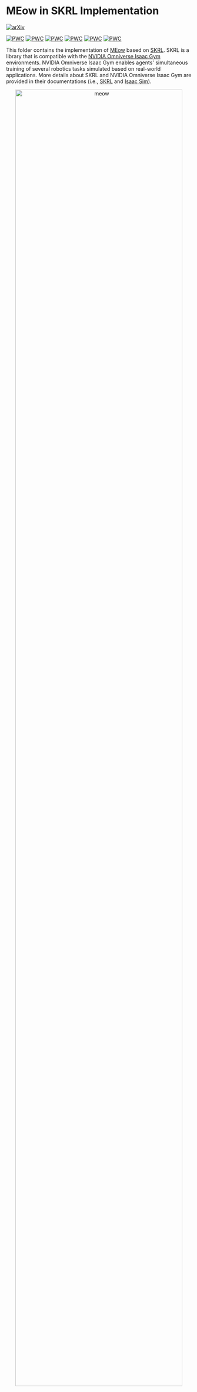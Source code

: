 # MEow in SKRL Implementation

[![arXiv](https://img.shields.io/badge/arXiv-2305.15267-b31b1b.svg?style=flat-square)](https://arxiv.org/abs/2405.13629)<br>

[![PWC](https://img.shields.io/endpoint.svg?url=https://paperswithcode.com/badge/maximum-entropy-reinforcement-learning-via/omniverse-isaac-gym-on-ant)](https://paperswithcode.com/sota/omniverse-isaac-gym-on-ant?p=maximum-entropy-reinforcement-learning-via) [![PWC](https://img.shields.io/endpoint.svg?url=https://paperswithcode.com/badge/maximum-entropy-reinforcement-learning-via/omniverse-isaac-gym-on-humanoid)](https://paperswithcode.com/sota/omniverse-isaac-gym-on-humanoid?p=maximum-entropy-reinforcement-learning-via) [![PWC](https://img.shields.io/endpoint.svg?url=https://paperswithcode.com/badge/maximum-entropy-reinforcement-learning-via/omniverse-isaac-gym-on-ingenuity)](https://paperswithcode.com/sota/omniverse-isaac-gym-on-ingenuity?p=maximum-entropy-reinforcement-learning-via) [![PWC](https://img.shields.io/endpoint.svg?url=https://paperswithcode.com/badge/maximum-entropy-reinforcement-learning-via/omniverse-isaac-gym-on-anymal)](https://paperswithcode.com/sota/omniverse-isaac-gym-on-anymal?p=maximum-entropy-reinforcement-learning-via) [![PWC](https://img.shields.io/endpoint.svg?url=https://paperswithcode.com/badge/maximum-entropy-reinforcement-learning-via/omniverse-isaac-gym-on-allegrohand)](https://paperswithcode.com/sota/omniverse-isaac-gym-on-allegrohand?p=maximum-entropy-reinforcement-learning-via) [![PWC](https://img.shields.io/endpoint.svg?url=https://paperswithcode.com/badge/maximum-entropy-reinforcement-learning-via/omniverse-isaac-gym-on-frankacabinet)](https://paperswithcode.com/sota/omniverse-isaac-gym-on-frankacabinet?p=maximum-entropy-reinforcement-learning-via)


This folder contains the implementation of [MEow](https://github.com/ChienFeng-hub/meow) based on [SKRL](https://github.com/Toni-SM/skrl). SKRL is a library that is compatible with the [NVIDIA Omniverse Isaac Gym](https://docs.omniverse.nvidia.com/isaacsim/latest/tutorial_gym_isaac_gym.html) environments. NVIDIA Omniverse Isaac Gym enables agents' simultaneous training of several robotics tasks simulated based on real-world applications. More details about SKRL and NVIDIA Omniverse Isaac Gym are provided in their documentations (i.e., [SKRL](https://skrl.readthedocs.io/en/latest/index.html) and [Isaac Sim](https://docs.omniverse.nvidia.com/isaacsim/latest/installation/install_container.html)).

<p align="center">
  <img src="src/performance_isaac.png" alt="meow" width="95%">
</p>

---

## Install Dependencies

### Prerequisites

- (1) Ensure you have `NVIDIA RTX` GPUs, as the following installation commands are based on this hardware setup.

- (2) Clone both meow and [OmniIsaacGymEnvs](https://github.com/NVIDIA-Omniverse/OmniIsaacGymEnvs), and arrange them as follows:

```
meow/
  ├── ...
  ├── skrl/
  └── OmniIsaacGymEnvs/
```

> NOTE: The following installation instructions are based on the `release/2023.1.1` version of `OmniIsaacGymEnvs`. Revert to this version using `git reset --hard release/2023.1.1`.

- (3) Download the docker image using the following commands:
```bash
# login to NGC
docker login nvcr.io
```

Enter `$oauthtoken` as the username, and enter [NGC API Key](https://docs.nvidia.com/ngc/gpu-cloud/ngc-user-guide/index.html#generating-api-key) as the password. For more details regarding the login instructions, please refer to Steps 4 and 5 of [NVIDIA's documentation](https://docs.omniverse.nvidia.com/isaacsim/latest/installation/install_container.html).
```
Username: $oauthtoken
Password: ${api_key}
```

After logging in, pull the Docker image using the following command.
```bash
docker pull nvcr.io/nvidia/isaac-sim:2023.1.1
```

> NOTE: The above steps (i.e., (1)~(3)) are needed to be performed only at the first time.

### Docker and Installation

- (1) Launch a docker image through the following commands at `./meow`:
```bash
docker run --name isaac-sim --entrypoint bash -it --gpus all -e "ACCEPT_EULA=Y" --rm --network=host \
    -e "PRIVACY_CONSENT=Y" \
    -v ~/docker/isaac-sim/cache/kit:/isaac-sim/kit/cache:rw \
    -v ~/docker/isaac-sim/cache/ov:/root/.cache/ov:rw \
    -v ~/docker/isaac-sim/cache/pip:/root/.cache/pip:rw \
    -v ~/docker/isaac-sim/cache/glcache:/root/.cache/nvidia/GLCache:rw \
    -v ~/docker/isaac-sim/cache/computecache:/root/.nv/ComputeCache:rw \
    -v ~/docker/isaac-sim/logs:/root/.nvidia-omniverse/logs:rw \
    -v ~/docker/isaac-sim/data:/root/.local/share/ov/data:rw \
    -v ~/docker/isaac-sim/documents:/root/Documents:rw \
    -v $(pwd):/workspace \
    -v /tmp/.X11-unix:/tmp/.X11-unix \
    -e DISPLAY=$DISPLAY \
    nvcr.io/nvidia/isaac-sim:2023.1.1
```

- (2) Install the dependencies using the following commands:
```bash
# re-path the python command
alias PYTHON_PATH=/isaac-sim/python.sh
# install the default dependencies of OmniIsaacGymEnvs
cd /workspace/OmniIsaacGymEnvs/
PYTHON_PATH -m pip install -e .

# install the default dependencies of meow/skrl
cd /workspace/skrl
PYTHON_PATH -m pip install --upgrade pip
PYTHON_PATH -m pip install -e .["torch"]
apt-get update && apt-get install -y libglib2.0-0 libsm6 libxrender1 libxext6

# install the ray tune package for parallelizable training / tuning
PYTHON_PATH -m pip install ray[tune]
```

- (3) Replace the `vec_env_base.py` file in `isaac-sim`:
```bash
cp /workspace/skrl/thirdparty/vec_env_base.py /isaac-sim/exts/omni.isaac.gym/omni/isaac/gym/vec_env/vec_env_base.py
```

> NOTE: Ensure that the `/workspace/skrl/runs` directory is removed during installation. If necessary, remove it using `rm -rf /workspace/skrl/runs`.

---

## Commands for Training

Use the following commands to reproduce the results of SAC and MEow.

### SAC
- Train SAC on the `AllegroHand` environment using the default configuration with the following command:
```bash
PYTHON_PATH trainer_sac.py
```
> NOTE: You may adjust the training configuration (e.g., `num_envs`, `memory_size`, and `directory`) in the `main()` function in `trainer_sac.py`.

> NOTE: To terminate the job, please use `kill -9 ${PID}`.

- Parallelizable training using [Ray Tune](https://docs.ray.io/en/latest/tune/index.html):
```bash
# AllegroHand
PYTHON_PATH tuner_sac_allegro.py
# Ant
PYTHON_PATH tuner_sac_ant.py
# ANYmal
PYTHON_PATH tuner_sac_anymal.py
# FrankaCabinet
PYTHON_PATH tuner_sac_franka.py
# Humanoid
PYTHON_PATH tuner_sac_humanoid.py
# Ingenuity
PYTHON_PATH tuner_sac_ingenuity.py
```

> NOTE: If you encounter the error message `Exception: Failed to create simulation view backend`, please clean up the cache by running `sh clean_cache.sh`.

### MEow
- Train MEow on the `AllegroHand` environment using the default configuration with the following command:
```bash
PYTHON_PATH trainer_meow.py
```

> NOTE: You may adjust the training configuration (e.g., `num_envs`, `memory_size`, and `directory`) in the `main()` function in `trainer_meow.py`.

> NOTE: To terminate the job, please use `kill -9 ${PID}`.

- Parallelizable training using [Ray Tune](https://docs.ray.io/en/latest/tune/index.html):
```bash
# AllegroHand
PYTHON_PATH tuner_meow_allegro.py
# Ant
PYTHON_PATH tuner_meow_ant.py
# ANYmal
PYTHON_PATH tuner_meow_anymal.py
# FrankaCabinet
PYTHON_PATH tuner_meow_franka.py
# Humanoid
PYTHON_PATH tuner_meow_humanoid.py
# Ingenuity
PYTHON_PATH tuner_meow_ingenuity.py
```

> NOTE: If you encounter the error message `Exception: Failed to create simulation view backend`, please clean up the cache by running `sh clean_cache.sh`.

---

## Demonstration

The following table presents the demonstration videos of MEow during inference time:

<div align="center">

|     Ant     |   Humanoid  |
| ----------- | ----------- |
| <img src="src/Ant.gif" alt="Ant" width="320px"> | <img src="src/Humanoid.gif" alt="Humanoid" width="320px"> |

|   Ingenuity   |    ANYmal   |
| ------------- | ----------- |
| <img src="src/Ingenuity.gif" alt="Ingenuity" width="320px"> | <img src="src/ANYmal.gif" alt="ANYmal" width="320px"> |

| AllegroHand | FrankaCabinet |
| ----------- | ------------- |
| <img src="src/AllegroHand.gif" alt="AllegroHand" width="320px"> | <img src="src/FrankaCabinet.gif" alt="FrankaCabinet" width="320px"> |

</div>

---

## Evaluation Results

Most of the evaluation results presented in the paper can be found [here](../plot). Read [our instruction](../plot) for reproducing the plots presented in [our paper](https://arxiv.org/abs/2405.13629).

---

## References

This code implementation is developed based on the following repositories:
- [Toni-SM/skrl](https://github.com/Toni-SM/skrl) (at commit 631613a) is licensed under the MIT License.
- [VincentStimper/normalizing-flows](https://github.com/VincentStimper/normalizing-flows/tree/master) (at commit 848277e) is licensed under the MIT License.

---

## Cite this Repository

If you find this repository useful, please consider citing [our paper](https://arxiv.org/abs/2405.13629):

```bibtex
@misc{chao2024maximum,
      title={{Maximum Entropy Reinforcement Learning via Energy-Based Normalizing Flow}}, 
      author={Chen-Hao Chao and Chien Feng and Wei-Fang Sun and Cheng-Kuang Lee and Simon See and Chun-Yi Lee},
      year={2024},
      eprint={2405.13629},
      archivePrefix={arXiv},
      primaryClass={cs.LG}
}
```

---

## Contributors of the Code Implementation

[<img src="src/MEow_c.gif" alt="meow" width="10%" align="center">](https://github.com/ChienFeng-hub)
[<img src="src/MEow_wf.gif" alt="meow" width="10%" align="center">](https://github.com/j3soon)
[<img src="src/MEow_ch.gif" alt="meow" width="10%" align="center">](https://github.com/chen-hao-chao)

> Visit our GitHub pages by clicking the images above.